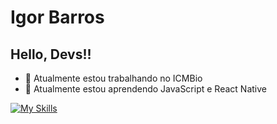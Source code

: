 # Igor Barros
## Hello, Devs!!

- 🔭 Atualmente estou trabalhando no ICMBio
- 🧰 Atualmente estou aprendendo JavaScript e React Native

[![My Skills](https://skillicons.dev/icons?i=figma,html,css,js,ts,react,git,gitlab,postgres,mysql,docker)](https://skillicons.dev)

